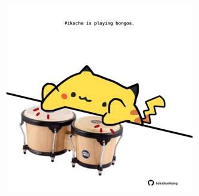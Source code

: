 <!-- built at 27/02/2022, 10:00:58 UTC -->
<p align="center">
  <img width="500" height="500" src="./ReadmeImage.svg">
</p>
